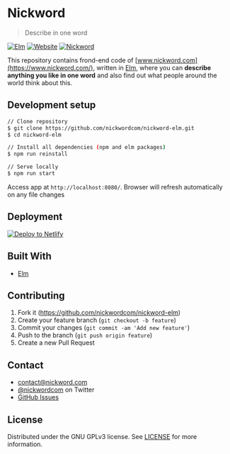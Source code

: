# Nickword

> Describe in one word

[![Elm](https://img.shields.io/badge/elm-v0.18.0-blue.svg)](http://elm-lang.org/)
[![Website](https://img.shields.io/website/https/www.nickword.com.svg?label=nickword.com)](https://www.nickword.com/)
[![Nickword](https://www.nickword.com/badge/e22.svg)](https://www.nickword.com/e/nickword/e22/)

This repository contains frond-end code of [www.nickword.com](https://www.nickword.com/), written in [Elm](http://elm-lang.org/), where you can **describe anything you like in one word** and also find out what people around the world think about this.

## Development setup
```sh
// Clone repository
$ git clone https://github.com/nickwordcom/nickword-elm.git
$ cd nickword-elm

// Install all dependencies (npm and elm packages)
$ npm run reinstall

// Serve locally
$ npm run start
```
Access app at `http://localhost:8080/`. Browser will refresh automatically on any file changes

## Deployment
[![Deploy to Netlify](https://www.netlify.com/img/deploy/button.svg)](https://app.netlify.com/start/deploy?repository=https://github.com/nickwordcom/nickword-elm)

## Built With
- [Elm](http://elm-lang.org/)

## Contributing

1. Fork it (<https://github.com/nickwordcom/nickword-elm>)
2. Create your feature branch (`git checkout -b feature`)
3. Commit your changes (`git commit -am 'Add new feature'`)
4. Push to the branch (`git push origin feature`)
5. Create a new Pull Request

## Contact
- contact@nickword.com
- [@nickwordcom](https://twitter.com/nickwordcom) on Twitter
- [GitHub Issues](https://github.com/nickwordcom/nickword-elm/issues)

## License

Distributed under the GNU GPLv3 license. See [LICENSE](./LICENSE) for more information.
